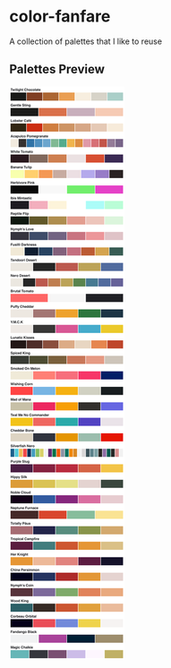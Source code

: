 # color-fanfare

A collection of palettes that I like to reuse

## Palettes Preview

![Palettes](dist/palettes.png)
